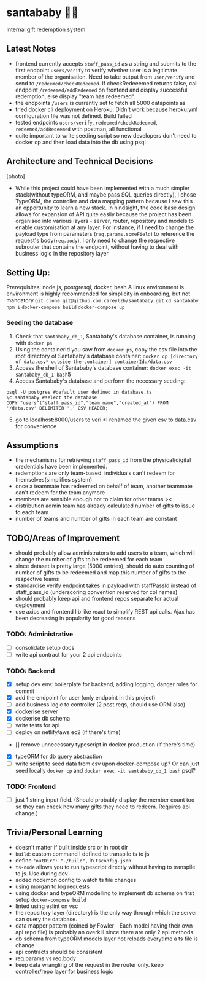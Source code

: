 # santababy 🎅👶
Internal gift redemption system 

## Latest Notes
- frontend currently accepts `staff_pass_id` as a string and submits to the first endpoint `users/verify` to verify whether user is a legitimate member of the organisation. Need to take output from `user/verify` and send to `/redeemed/checkRedeemed`. If checkRedeeemed returns false, call endpoint `/redeemed/addRedeemed` on frontend and display successful redemption, else display "team has redeemed". 
- the endpoints `/users` is currently set to fetch all 5000 datapoints as  
- tried docker cli deployment on Heroku. Didn't work because heroku.yml configuration file was not defined. Build failed
- tested endpoints `users/verify`, `redeemed/checkRedeemed`, `redeemed/addRedeemed` with postman, all functional
- quite important to write seeding script so new developers don't need to docker cp and then load data into the db using psql

## Architecture and Technical Decisions
[photo]
- While this project could have been implemented with a much simpler stack(without typeORM, and maybe pass SQL queries directly), I chose TypeORM, the controller and data mapping pattern because I saw this an opportunity to learn a new stack. In hindsight, the code base design allows for expansion of API quite easily because the project has been organised into various layers - server, router, repository and models to enable customisation at any layer. For instance, if I need to change the payload type from parameters (`req.params.someField`) to reference the request's body(`req.body`), I only need to change the respective subrouter that contains the endpoint, without having to deal with business logic in the repository layer
## Setting Up:
Prerequisites: node.js, postgresql, docker, bash
A linux environment is environment is highly recommended for simplicity in onboarding, but not mandatory
```git clone git@github.com:careylzh/santababy.git```
```cd santababy```
```npm i```
```docker-compose build```
```docker-compose up```

### Seeding the database
1. Check that `santababy_db_1`, Santababy's database container, is running with `docker ps`
2. Using the containerId you saw from `docker ps`, copy the csv file into the root directory of Santababy's database container:
```docker cp [directory of data.csv* outside the container] containerId:/data.csv  ```
3. Access the shell of Santababy's database container: 
```docker exec -it santababy_db_1 bash```5
4. Access Santababy's database and perform the necessary seeding:
```
psql -U postgres #default user defined in database.ts
\c santababy #select the database
COPY "users"("staff_pass_id","team_name","created_at") FROM '/data.csv' DELIMITER ',' CSV HEADER;
```
5. go to localhost:8000/users to veri
*I renamed the given csv to data.csv for convenience

## Assumptions

- the mechanisms for retrieving `staff_pass_id` from the physical/digital credentials have been implemented.
- redemptions are only team-based. individuals can't redeem for themselves(simplifies system)
- once a teammate has redeemed on behalf of team, another teammate can't redeem for the team anymore
- members are sensible enough not to claim for other teams ><
- distribution admin team has already calculated number of gifts to issue to each team
- number of teams and number of gifts in each team are constant

## TODO/Areas of Improvement

- should probably allow administrators to add users to a team, which will change the number of gifts to be redeemed for each team
- since dataset is pretty large (5000 entries), should do auto counting of number of gifts to be redeemed and map this number of gifts to the respective teams
- standardise verify endpoint takes in payload with staffPassId instead of staff_pass_id (underscoring convention reserved for col names)
- should probably keep api and frontend repos separate for actual deployment
- use axios and frontend lib like react to simplify REST api calls. Ajax has been decreasing in popularity for good reasons
 
### TODO: Administrative

- [ ] consolidate setup docs
- [ ] write api contract for your 2 api endpoints

### TODO: Backend

- [x] setup dev env: boilerplate for backend, adding logging, danger rules for commit
- [x] add the endpoint for user (only endpoint in this project)
- [ ] add business logic to controller (2 post reqs, should use ORM also)
- [x] dockerise server
- [x] dockerise db schema
- [ ] write tests for api
- [ ] deploy on netlify/aws ec2 (if there's time)
- [] remove unnecessary typescript in docker production (if there's time)
- [x] typeORM for db query abstraction
- [ ] write script to seed data from csv upon docker-compose up? Or can just seed locally `docker cp` and `docker exec -it santababy_db_1 bash` psql?

### TODO: Frontend

- [ ] just 1 string input field. (Should probably display the member count too so they can check how many gifts they need to redeem. Requires api change.)

## Trivia/Personal Learning

- doesn't matter if built inside src or in root dir
- `build`: custom command I defined to transpile ts to js
- define `"outDir": "./build",` in `tsconfig.json`
- `ts-node` allows you to run typescript directly without having to transpile to js. Use during dev
- added nodemon config to watch ts file changes
- using morgan to log requests
- using docker and typeORM modelling to implement db schema on first setup `docker-compose build`
- linted using eslint on vsc
- the repository layer (directory) is the only way through which the server can query the database.
- data mapper pattern (coined by Fowler - Each model having their own api repo file) is probably an overkill since there are only 2 api methods
- db schema from typeORM models layer hot reloads everytime a ts file is change
- api contracts should be consistent
- req.params vs req.body
- keep data wrangling of the request in the router only. keep controller/repo layer for business logic
